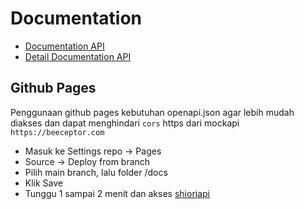 # Documentation

- [Documentation API](./openapi.html)
- [Detail Documentation API](https://github.com/dhino12/shioriapi)

## Github Pages
Penggunaan github pages kebutuhan openapi.json agar lebih mudah diakses dan dapat menghindari `cors` https dari mockapi `https://beeceptor.com`

- Masuk ke Settings repo → Pages
- Source → Deploy from branch
- Pilih main branch, lalu folder /docs
- Klik Save
- Tunggu 1 sampai 2 menit dan akses [shioriapi](https://dhino12.github.io/ahioriapi/)